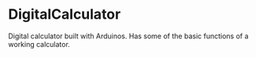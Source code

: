 # DigitalCalculator

Digital calculator built with Arduinos. Has some of the basic functions of a working calculator.
